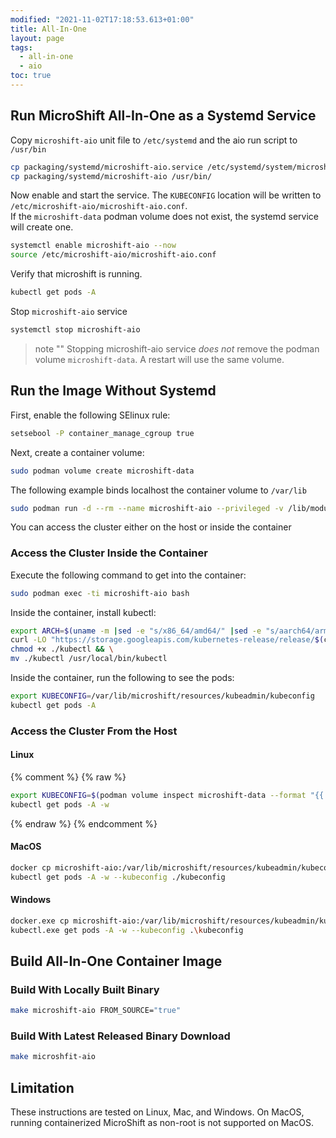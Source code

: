 ```yaml
---
modified: "2021-11-02T17:18:53.613+01:00"
title: All-In-One
layout: page
tags:
  - all-in-one
  - aio
toc: true
---
```


## Run MicroShift All-In-One as a Systemd Service

Copy `microshift-aio` unit file to `/etc/systemd` and the aio run script to `/usr/bin`

```bash
cp packaging/systemd/microshift-aio.service /etc/systemd/system/microshift-aio.service
cp packaging/systemd/microshift-aio /usr/bin/
```

Now enable and start the service. The `KUBECONFIG` location will be written to `/etc/microshift-aio/microshift-aio.conf`.  
If the `microshift-data` podman volume does not exist, the systemd service will create one.

```bash
systemctl enable microshift-aio --now
source /etc/microshift-aio/microshift-aio.conf
```

Verify that microshift is running.

```sh
kubectl get pods -A
```

Stop `microshift-aio` service

```bash
systemctl stop microshift-aio
```

> note ""
> Stopping microshift-aio service _does not_ remove the podman volume `microshift-data`. A restart will use the same volume.

## Run the Image Without Systemd

First, enable the following SElinux rule:

```bash
setsebool -P container_manage_cgroup true
```

Next, create a container volume:

```bash
sudo podman volume create microshift-data
```

The following example binds localhost the container volume to `/var/lib`

```bash
sudo podman run -d --rm --name microshift-aio --privileged -v /lib/modules:/lib/modules -v microshift-data:/var/lib  -p 6443:6443 microshift-aio
```

You can access the cluster either on the host or inside the container

### Access the Cluster Inside the Container

Execute the following command to get into the container:

```bash
sudo podman exec -ti microshift-aio bash
```

Inside the container, install kubectl:

```bash
export ARCH=$(uname -m |sed -e "s/x86_64/amd64/" |sed -e "s/aarch64/arm64/")
curl -LO "https://storage.googleapis.com/kubernetes-release/release/$(curl -s https://storage.googleapis.com/kubernetes-release/release/stable.txt)/bin/linux/${ARCH}/kubectl" && \
chmod +x ./kubectl && \
mv ./kubectl /usr/local/bin/kubectl
```

Inside the container, run the following to see the pods:

```bash
export KUBECONFIG=/var/lib/microshift/resources/kubeadmin/kubeconfig
kubectl get pods -A
```

### Access the Cluster From the Host

#### Linux

{% comment %}
{% raw %}

```bash
export KUBECONFIG=$(podman volume inspect microshift-data --format "{{.Mountpoint}}")/microshift/resources/kubeadmin/kubeconfig
kubectl get pods -A -w
```

{% endraw %}
{% endcomment %}

#### MacOS

```bash
docker cp microshift-aio:/var/lib/microshift/resources/kubeadmin/kubeconfig ./kubeconfig
kubectl get pods -A -w --kubeconfig ./kubeconfig
```

#### Windows

```bash
docker.exe cp microshift-aio:/var/lib/microshift/resources/kubeadmin/kubeconfig .\kubeconfig
kubectl.exe get pods -A -w --kubeconfig .\kubeconfig
```

## Build All-In-One Container Image

### Build With Locally Built Binary

```bash
make microshift-aio FROM_SOURCE="true"
```

### Build With Latest Released Binary Download

```bash
make microshfit-aio
```

## Limitation

These instructions are tested on Linux, Mac, and Windows.
On MacOS, running containerized MicroShift as non-root is not supported on MacOS.
